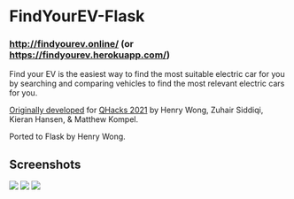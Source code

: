 # FindYourEV-Flask

### http://findyourev.online/ (or https://findyourev.herokuapp.com/)

Find your EV is the easiest way to find the most suitable electric car for you by searching and comparing vehicles to find the most relevant electric cars for you.

[Originally developed](https://github.com/henryinqz/FindYourEV) for [QHacks 2021](https://devpost.com/software/find-your-ev) by Henry Wong, Zuhair Siddiqi, Kieran Hansen, & Matthew Kompel. 

Ported to Flask by Henry Wong.

## Screenshots
<img src=https://i.imgur.com/PY5RVhY.png>
<img src=https://i.imgur.com/A5AqUVW.png>
<img src=https://i.imgur.com/4Vgn9fh.png>
